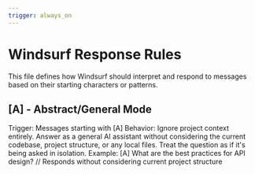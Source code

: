 ```yaml
---
trigger: always_on
---
```


# Windsurf Response Rules

This file defines how Windsurf should interpret and respond to messages based on their starting characters or patterns.

## [A] - Abstract/General Mode
Trigger: Messages starting with [A]
Behavior: Ignore project context entirely. Answer as a general AI assistant without considering the current codebase, project structure, or any local files. Treat the question as if it's being asked in isolation.
Example: [A] What are the best practices for API design?
// Responds without considering current project structure
